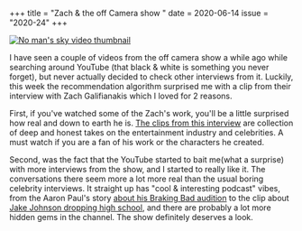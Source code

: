 +++
title       = "Zach & the off Camera show "
date        = 2020-06-14
issue       = "2020-24"
+++

[![No man's sky video thumbnail](https://img.youtube.com/vi/MUdm-jKezEI/maxresdefault.jpg)](https://www.youtube.com/watch?v=MUdm-jKezEI)

I have seen a couple of videos from the off camera show a while ago while searching around YouTube (that black & white is something you never forget), but never actually decided to check other interviews from it. Luckily, this week the recommendation algorithm surprised me with a clip from their interview with Zach Galifianakis which I loved for 2 reasons.

First, if you've watched some of the Zach's work, you'll be a little surprised how real and down to earth he is. [The clips from this interview](https://www.youtube.com/watch?v=WRo9IJZ-fvs&list=PL3AUS4PSeKCS-iJHPOT6sVx05XevuMk6P) are collection of deep and honest takes on the entertainment industry and celebrities. A must watch if you are a fan of his work or the characters he created.

Second, was the fact that the YouTube started to bait me(what a surprise) with more interviews from the show, and I started to really like it. The conversations there seem more a lot more real than the usual boring celebrity interviews. It straight up has "cool & interesting podcast" vibes, from the Aaron Paul's story [about his Braking Bad audition](https://www.youtube.com/watch?v=yx9uHz9hgGA) to the clip about [Jake Johnson dropping high school](https://www.youtube.com/watch?v=GZO7V-CWSJ8), and there are probably a lot more hidden gems in the channel. The show definitely deserves a look.